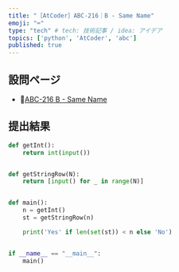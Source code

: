 ```yaml
---
title: "［AtCoder］ABC-216｜B - Same Name"
emoji: "⌨️"
type: "tech" # tech: 技術記事 / idea: アイデア
topics: ['python', 'AtCoder', 'abc']
published: true
---
```


## 設問ページ

- 🔗[ABC-216 B - Same Name](https://atcoder.jp/contests/abc216/tasks/abc216_b)

## 提出結果

```python
def getInt():
    return int(input())


def getStringRow(N):
    return [input() for _ in range(N)]


def main():
    n = getInt()
    st = getStringRow(n)

    print('Yes' if len(set(st)) < n else 'No')


if __name__ == "__main__":
    main()
```
